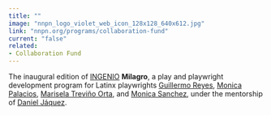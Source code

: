 ```yaml
---
title: ""
image: "nnpn_logo_violet_web_icon_128x128_640x612.jpg"
link: "nnpn.org/programs/collaboration-fund"
current: "false"
related:
- Collaboration Fund
---
```


The inaugural edition of [INGENIO](https://milagro.org/event/ingenio-milagro-2017/) **Milagro**, a play and playwright development program for Latinx playwrights [Guillermo Reyes](https://newplayexchange.org/users/273/guillermo-reyes), [Monica Palacios](https://newplayexchange.org/users/17368/monica-palacios), [Marisela Treviño Orta](https://newplayexchange.org/users/148/marisela-trevi%C3%B1o-orta), and [Monica Sanchez](https://newplayexchange.org/users/18127/monica-sanchez), under the mentorship of [Daniel Jáquez](https://newplayexchange.org/users/3354/daniel-j%C3%A1quez).

